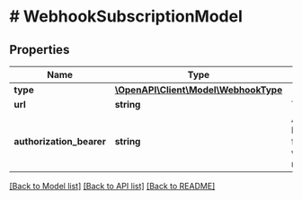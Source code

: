# # WebhookSubscriptionModel

## Properties

Name | Type | Description | Notes
------------ | ------------- | ------------- | -------------
**type** | [**\OpenAPI\Client\Model\WebhookType**](WebhookType.md) |  |
**url** | **string** | The url. |
**authorization_bearer** | **string** | Authorization bearer token for the webhook requests. | [optional]

[[Back to Model list]](../../README.md#models) [[Back to API list]](../../README.md#endpoints) [[Back to README]](../../README.md)
